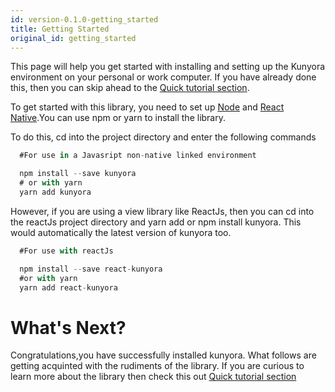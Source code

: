 ```yaml
---
id: version-0.1.0-getting_started
title: Getting Started
original_id: getting_started
---
```


This page will help you get started with installing and setting up the Kunyora environment on your personal or work computer. If you have already done this, then you can skip ahead to the [Quick tutorial section](quick_tutorial.html).

To get started with this library, you need to set up [Node](https://nodejs.org/en/download) and [React Native](https://facebook.github.io/react-native/docs/getting-strted.html).You can use npm or yarn to install the library.

To do this, cd into the project directory and enter the following commands

```javascript
  #For use in a Javasript non-native linked environment

  npm install --save kunyora
  # or with yarn
  yarn add kunyora
```

However, if you are using a view library like ReactJs, then you can cd into the reactJs project directory and yarn add or npm install kunyora. This would automatically the latest version of kunyora too.

```javascript
  #For use with reactJs

  npm install --save react-kunyora
  #or with yarn
  yarn add react-kunyora
```

# What's Next?

Congratulations,you have successfully installed kunyora. What follows are getting acquinted with the rudiments of the library. If you are curious to learn more about the library then check this out [Quick tutorial section](quick_tutorial.html)
